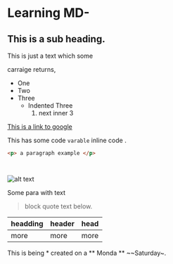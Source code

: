 # Learning MD-
## This is a sub heading.

This is just a text which some 

carraige returns,

- One
- Two 
- Three 
  - Indented Three
    1. next inner 3 

[This is a link to google](http://www.google.com)

This has some code  `varable` inline code .

```html
<p> a paragraph example </p> 
```
```javascript
```
```python
```

![alt text](https://picsum.photos/200/200)

Some para with text

>block quote text below. 

| headding | header | head |
| --- | --- | --- |
| more | more | more |

This is being * created on a ** Monda ** ~~Saturday~. 
